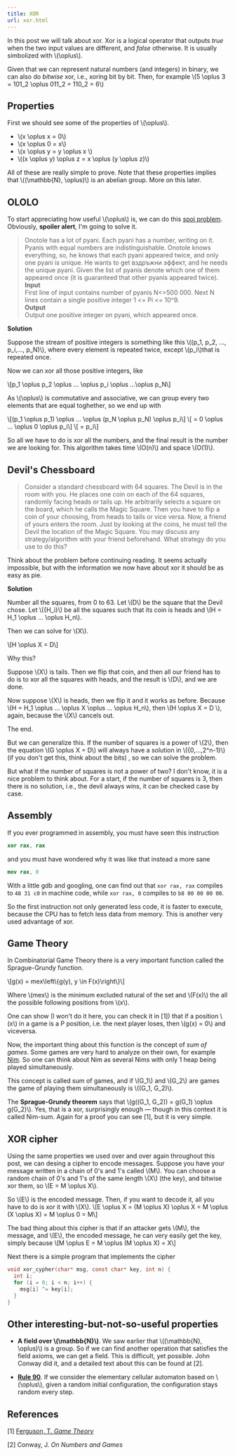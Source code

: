 ```yaml
---
title: XOR
url: xor.html
---
```


In this post we will talk about xor. Xor is a logical operator that outputs  *true* when the two input values are different, and *false* otherwise. It is usually simbolized with \\(\\oplus\\).

<!--more-->

Given that we can represent natural numbers (and integers) in binary, we can also do *bitwise* xor, i.e., xoring bit by bit. Then, for example \\(5 \\oplus 3 = 101_2 \\oplus 011_2 = 110_2 = 6\\)

Properties
----------

First we should see some of the properties of \\(\\oplus\\). 

* \\(x \\oplus x = 0\\)
* \\(x \\oplus 0 = x\\)
* \\(x \\oplus y = y \\oplus x \\)
* \\((x \\oplus y) \\oplus z = x \\oplus (y \\oplus z)\\)

All of these are really simple to prove. Note that these properties implies that \\((\\mathbb{N}, \\oplus)\\) is an abelian group. More on this later.

OLOLO
-----

To start appreciating how useful \\(\\oplus\\) is, we can do this [spoj problem](http://www.spoj.com/problems/OLOLO/). Obviously, **spoiler alert**, I'm going to solve it.

>Onotole has a lot of pyani. Each pyani has a number, writing on it. Pyanis with equal numbers are indistinguishable. Onotole knows everything, so, he knows that each pyani appeared twice, and only one pyani is unique. He wants to get вздръжни эффект, and he needs the unique pyani. Given the list of pyanis denote which one of them appeared once (it is guaranteed that other pyanis appeared twice).  
>**Input**  
>First line of input contains number of pyanis N<=500 000. Next N lines contain a single positive integer 1 <= Pi <= 10^9.  
>**Output**  
>Output one positive integer on pyani, which appeared once.



**Solution**

Suppose the stream of positive integers is something like this \\((p_1, p_2, ..., p_i,..., p_N)\\), where every element is repeated twice, except \\(p_i\\)that is repeated once.

Now we can xor all those positive integers, like

\\[p_1 \\oplus p_2 \\oplus ... \\oplus p_i \\oplus ...\\oplus p_N\\]

As \\(\\oplus\\) is commutative and associative, we can group every two elements that are equal toghether, so we end up with

\\[(p_1 \\oplus p_1) \\oplus ... \\oplus (p_N \\oplus p_N) \\oplus p_i\\] 
\\[ = 0 \\oplus ... \\oplus 0 \\oplus p_i\\]
\\[ = p_i\\]

So all we have to do is xor all the numbers, and the final result is the number we are looking for. This algorithm takes time \\(O(n)\\) and space \\(O(1)\\).


Devil's Chessboard
------------------
>Consider a standard chessboard with 64 squares. The Devil is in the room with you. He places one coin on each of the 64 squares, randomly facing heads or tails up. He arbitrarily selects a square on the board, which he calls the Magic Square. Then you have to flip a coin of your choosing, from heads to tails or vice versa. Now, a friend of yours enters the room. Just by looking at the coins, he must tell the Devil the location of the Magic Square. You may discuss any strategy/algorithm with your friend beforehand. What strategy do you use to do this?

Think about the problem before continuing reading. It seems actually impossible, but with the information we now have about xor it should be as easy as pie.

**Solution**

Number all the squares, from 0 to 63. Let \\(D\\) be the square that the Devil chose. Let \\({H_i}\\) be all the squares such that its coin is heads and \\(H = H_1 \\oplus ... \\oplus H_n\\).

Then we can solve for \\(X\\).

\\[H \\oplus X = D\\]

Why this? 

Suppose \\(X\\) is tails. Then we flip that coin, and then all our friend has to do is to xor all the squares with heads, and the result is \\(D\\), and we are done.

Now suppose \\(X\\) is heads, then we flip it and it works as before. Because \\(H = H_1 \\oplus ... \\oplus X \\oplus ... \\oplus H_n\\), then \\(H \\oplus X = D \\), again, because the \\(X\\) cancels out.

The end.

But we can generalize this. If the number of squares is a power of \\(2\\), then the equation \\(G \\oplus X = D\\) will always have a solution in \\({0,...,2^n-1}\\) (if you don't get this, think about the bits) , so we can solve the problem. 

But what if the number of squares is not a power of two? I don't know, it is a nice problem to think about. For a start, if the number of squares is 3, then there is no solution, i.e., the devil always wins, it can be checked case by case.


Assembly
--------

If you ever programmed in assembly, you must have seen this instruction

```nasm
xor rax, rax
```

and you must have wondered why it was like that instead a more sane

```nasm
mov rax, 0
```

With a little gdb and googling, one can find out that ```xor rax, rax``` compiles to ```48 31 c0``` in machine code, while ```xor rax, 0``` compiles to ```b8 00 00 00 00```.

So the first instruction not only generated less code, it is faster to execute, because the CPU has to fetch less data from memory. This is another very used advantage of xor.

Game Theory
-----------

In Combinatorial Game Theory there is a very important function called the Sprague-Grundy function.

\\[g(x) = mex\\left\\{g(y), y  \\in F(x)\\right\\}\\]

Where \\(mex\\) is the minimum excluded natural of the set and \\(F(x)\\) the all the possible following positions from \\(x\\).

One can show (I won't do it here, you can check it in [1]) that if a position \\(x\\) in a game is a P position, i.e. the next player loses, then \\(g(x) = 0\\) and viceversa.

Now, the important thing about this function is the concept of *sum of games*. Some games are very hard to analyze on their own, for example [Nim](http://en.wikipedia.org/wiki/Nim). 
So one can think about Nim as several Nims with only 1 heap being played simultaneously. 

This concept is called sum of games, and if \\(G_1\\) and \\(G_2\\) are games the game of playing them simultaneously is \\((G_1, G_2)\\).

The **Sprague-Grundy theorem** says that \\(g((G_1, G_2)) = g(G_1) \\oplus g(G_2)\\). Yes, that is a xor, surprisingly enough — though in this context it is called Nim-sum. Again for a proof you can see [1], but it is very simple.

XOR cipher
----------

Using the same properties we used over and over again throughout this post, we can desing a cipher to encode messages.
Suppose you have your message written in a chain of 0's and 1's called \\(M\\). You can choose a random chain of 0's and 1's of the same length \\(X\\) (the key), and bitwise xor them, so \\(E = M \\oplus X\\).

So \\(E\\) is the encoded message. Then, if you want to decode it, all you have to do is xor it with \\(X\\).
\\[E \\oplus X = (M \\oplus X) \\oplus X = M \\oplus (X \\oplus X) = M \\oplus 0 = M\\]

The bad thing about this cipher is that if an attacker gets \\(M\\), the message, and  \\(E\\), the encoded message, he can very easily get the key, simply because
\\[M \\oplus E = M \\oplus (M \\oplus X) = X\\]

Next there is a simple program that implements the cipher

```C
void xor_cypher(char* msg, const char* key, int n) {
  int i;
  for (i = 0; i < n; i++) {
    msg[i] ^= key[i];
  }
}
```




Other interesting-but-not-so-useful properties
----------------------------------------------

* **A field over \\(\\mathbb{N}\\)**.  We saw earlier that \\((\\mathbb{N}, \\oplus)\\) is a group. So if we can find another operation that satisfies the field axioms, we can get a field. This is difficult, yet possible. John Conway did it, and a detailed text about this can be found at [2].



* [**Rule 90**](http://en.wikipedia.org/wiki/Rule_90). If we consider the elementary cellular automaton based on \\(\\oplus\\), given a random initial configuration, the configuration stays random every step.


References
----------
\[1\] [Ferguson, T. *Game Theory*](http://www.math.ucla.edu/~tom/Game_Theory/Contents.html)

[2] Conway, J. *On Numbers and Games*



